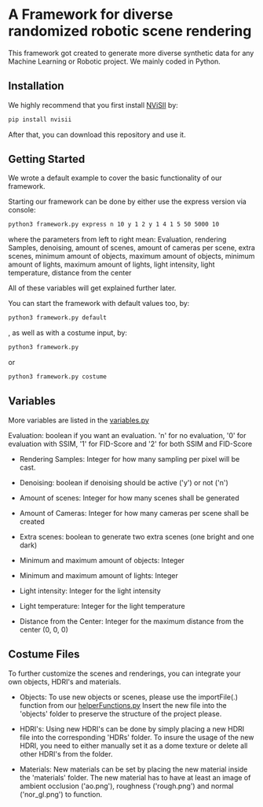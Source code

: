 # A Framework for diverse randomized robotic scene rendering

This framework got created to generate more diverse synthetic data for any Machine Learning or Robotic project.
We mainly coded in Python.

## Installation

We highly recommend that you first install [NViSII](https://github.com/owl-project/NVISII) by:

```bash
pip install nvisii
```

After that, you can download this repository and use it.

## Getting Started

We wrote a default example to cover the basic functionality of our framework.

Starting our framework can be done by either use the express version via console:

```bash
python3 framework.py express n 10 y 1 2 y 1 4 1 5 50 5000 10
```

where the parameters from left to right mean:
Evaluation, rendering Samples, denoising, amount of scenes, amount of cameras per scene, extra scenes,
minimum amount of objects, maximum amount of objects, minimum amount of lights, maximum amount of lights,
light intensity, light temperature, distance from the center

All of these variables will get explained further later.

You can start the framework with default values too, by:

```bash
python3 framework.py default
```

, as well as with a costume input, by:

```bash
python3 framework.py 
```

or 

```bash
python3 framework.py costume
```

## Variables

More variables are listed in the [variables.py](https://github.com/TimLWinkler/Framework-for-diverse-randomized-robotic-scene-rendering/blob/4b795c1de255402cf2777b6c908696d54b01ccdc/variables.py)

Evaluation: boolean if you want an evaluation.
'n' for no evaluation, '0' for evaluation with SSIM, '1' for FID-Score and '2' for both SSIM and FID-Score

- Rendering Samples: Integer for how many sampling per pixel will be cast.

- Denoising: boolean if denoising should be active ('y') or not ('n')

- Amount of scenes: Integer for how many scenes shall be generated

- Amount of Cameras: Integer for how many cameras per scene shall be created

- Extra scenes: boolean to generate two extra scenes (one bright and one dark)

- Minimum and maximum amount of objects: Integer

- Minimum and maximum amount of lights: Integer

- Light intensity: Integer for the light intensity

- Light temperature: Integer for the light temperature

- Distance from the Center: Integer for the maximum distance from the center (0, 0, 0)


## Costume Files

To further customize the scenes and renderings, you can integrate your own objects, HDRI's and materials.

- Objects:
To use new objects or scenes, please use the importFile(.) function from our [helperFunctions.py](https://github.com/TimLWinkler/Framework-for-diverse-randomized-robotic-scene-rendering/blob/4b795c1de255402cf2777b6c908696d54b01ccdc/helperFunctions.py)
Insert the new file into the 'objects' folder to preserve the structure of the project please.

* HDRI's:
Using new HDRI's can be done by simply placing a new HDRI file into the corresponding 'HDRs' folder.
To insure the usage of the new HDRI, you need to either manually set it as a dome texture or delete all other HDRI's from the folder.

- Materials:
New materials can be set by placing the new material inside the 'materials' folder.
The new material has to have at least an image of ambient occlusion ('ao.png'), roughness ('rough.png') and normal ('nor_gl.png') to function.

